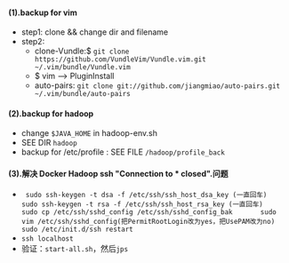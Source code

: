 #### (1).backup for vim ####
* step1: clone && change dir and filename
* step2:
	* clone-Vundle:$ `git clone https://github.com/VundleVim/Vundle.vim.git ~/.vim/bundle/Vundle.vim`
	* $ vim --> PluginInstall
	* auto-pairs: `git clone git://github.com/jiangmiao/auto-pairs.git ~/.vim/bundle/auto-pairs`

#### (2).backup for hadoop ####    
* change `$JAVA_HOME` in hadoop-env.sh
* SEE DIR `hadoop`
* backup for /etc/profile : SEE FILE `/hadoop/profile_back`

#### (3).解决 Docker Hadoop ssh "Connection to * closed".问题 ####
* `	sudo ssh-keygen -t dsa -f /etc/ssh/ssh_host_dsa_key (一直回车)    
	sudo ssh-keygen -t rsa -f /etc/ssh/ssh_host_rsa_key (一直回车)    
	sudo cp /etc/ssh/sshd_config /etc/ssh/sshd_config_bak      
	sudo vim /etc/ssh/sshd_config(把PermitRootLogin改为yes，把UsePAM改为no)     
	sudo /etc/init.d/ssh restart`
* `ssh localhost`
* 验证：`start-all.sh`，然后`jps`

